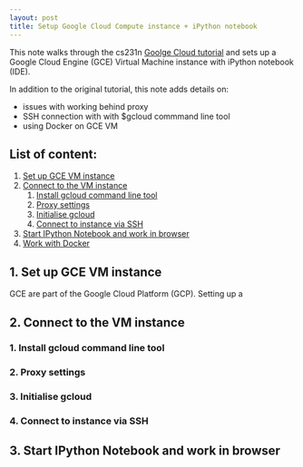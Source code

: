 ```yaml
---
layout: post
title: Setup Google Cloud Compute instance + iPython notebook
---
```


This note walks through the cs231n [Goolge Cloud tutorial](http://cs231n.github.io/gce-tutorial/) and sets up a Google Cloud Engine (GCE) Virtual Machine instance with iPython notebook (IDE). 

In addition to the original tutorial, this note adds details on:

- issues with working behind proxy
- SSH connection with with $gcloud commmand line tool
- using Docker on GCE VM


## List of content:
1. [Set up GCE VM instance](1-set-up-gce-vm-instance)
2. [Connect to the VM instance](2-connect-to-the-vm-instance)  
    1. [Install gcloud command line tool](1-install-gcloud-command-line-tool)
    2. [Proxy settings](2-proxy-settings)
    3. [Initialise gcloud](3-initialise-gcloud)
    4. [Connect to instance via SSH](4-connect-to-instance-via-ssh)
3. [Start IPython Notebook and work in browser](3-start-ipython-notebook-and-work-in-browser)
4. [Work with Docker](4-work-with-docker)


## 1. Set up GCE VM instance
GCE are part of the Google Cloud Platform (GCP). Setting up a


## 2. Connect to the VM instance  
   ### 1. Install gcloud command line tool
   ### 2. Proxy settings
   ### 3. Initialise gcloud
   ### 4. Connect to instance via SSH

## 3. Start IPython Notebook and work in browser

